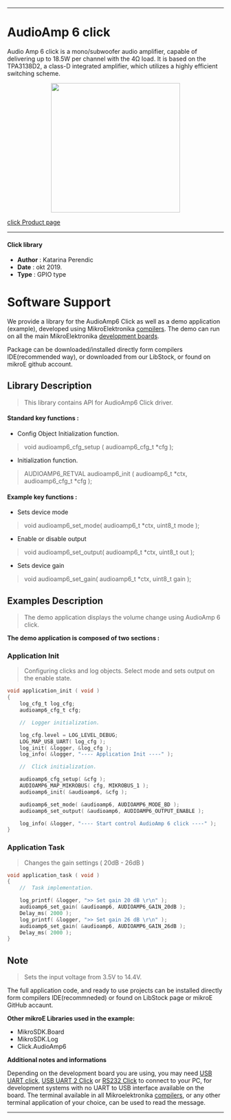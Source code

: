 
 

---
# AudioAmp 6 click

Audio Amp 6 click is a mono/subwoofer audio amplifier, capable of delivering up to 18.5W per channel with the 4Ω load. It is based on the TPA3138D2, a class-D integrated amplifier, which utilizes a highly efficient switching scheme.

<p align="center">
  <img src="https://download.mikroe.com/images/click_for_ide/audioamp6_click.png" height=300px>
</p>

[click Product page](https://www.mikroe.com/audioamp-6-click)

---


#### Click library 

- **Author**        : Katarina Perendic
- **Date**          : okt 2019.
- **Type**          : GPIO type


# Software Support

We provide a library for the AudioAmp6 Click 
as well as a demo application (example), developed using MikroElektronika 
[compilers](https://shop.mikroe.com/compilers). 
The demo can run on all the main MikroElektronika [development boards](https://shop.mikroe.com/development-boards).

Package can be downloaded/installed directly form compilers IDE(recommended way), or downloaded from our LibStock, or found on mikroE github account. 

## Library Description

> This library contains API for AudioAmp6 Click driver.

#### Standard key functions :

- Config Object Initialization function.
> void audioamp6_cfg_setup ( audioamp6_cfg_t *cfg ); 
 
- Initialization function.
> AUDIOAMP6_RETVAL audioamp6_init ( audioamp6_t *ctx, audioamp6_cfg_t *cfg );


#### Example key functions :

- Sets device mode
> void audioamp6_set_mode( audioamp6_t *ctx, uint8_t mode );
 
- Enable or disable output
> void audioamp6_set_output( audioamp6_t *ctx, uint8_t out );

- Sets device gain
> void audioamp6_set_gain( audioamp6_t *ctx, uint8_t gain );

## Examples Description

> The demo application displays the volume change using AudioAmp 6 click.

**The demo application is composed of two sections :**

### Application Init 

> Configuring clicks and log objects.
> Select mode and sets output on the enable state. 

```c
void application_init ( void )
{
    log_cfg_t log_cfg;
    audioamp6_cfg_t cfg;

    //  Logger initialization.

    log_cfg.level = LOG_LEVEL_DEBUG;
    LOG_MAP_USB_UART( log_cfg );
    log_init( &logger, &log_cfg );
    log_info( &logger, "---- Application Init ----" );

    //  Click initialization.

    audioamp6_cfg_setup( &cfg );
    AUDIOAMP6_MAP_MIKROBUS( cfg, MIKROBUS_1 );
    audioamp6_init( &audioamp6, &cfg );

    audioamp6_set_mode( &audioamp6, AUDIOAMP6_MODE_BD );
    audioamp6_set_output( &audioamp6, AUDIOAMP6_OUTPUT_ENABLE );

    log_info( &logger, "---- Start control AudioAmp 6 click ----" );
}
```

### Application Task

> Changes the gain settings ( 20dB - 26dB )

```c
void application_task ( void )
{
    //  Task implementation.

    log_printf( &logger, ">> Set gain 20 dB \r\n" );
    audioamp6_set_gain( &audioamp6, AUDIOAMP6_GAIN_20dB );
    Delay_ms( 2000 );
    log_printf( &logger, ">> Set gain 26 dB \r\n" );
    audioamp6_set_gain( &audioamp6, AUDIOAMP6_GAIN_26dB );
    Delay_ms( 2000 );
}
```

## Note

> Sets the input voltage from 3.5V to 14.4V.

The full application code, and ready to use projects can be  installed directly form compilers IDE(recommneded) or found on LibStock page or mikroE GitHub accaunt.

**Other mikroE Libraries used in the example:** 

- MikroSDK.Board
- MikroSDK.Log
- Click.AudioAmp6

**Additional notes and informations**

Depending on the development board you are using, you may need 
[USB UART click](https://shop.mikroe.com/usb-uart-click), 
[USB UART 2 Click](https://shop.mikroe.com/usb-uart-2-click) or 
[RS232 Click](https://shop.mikroe.com/rs232-click) to connect to your PC, for 
development systems with no UART to USB interface available on the board. The 
terminal available in all Mikroelektronika 
[compilers](https://shop.mikroe.com/compilers), or any other terminal application 
of your choice, can be used to read the message.



---
